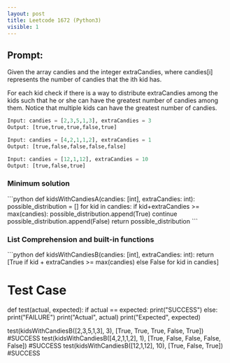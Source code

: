 ```yaml
---
layout: post
title: Leetcode 1672 (Python3)
visible: 1
---
```

<h2>Prompt:</h2>
Given the array candies and the integer extraCandies, where candies[i] represents the number of candies that the ith kid has.

For each kid check if there is a way to distribute extraCandies among the kids such that he or she can have the greatest number of candies among them. Notice that multiple kids can have the greatest number of candies.


```python
Input: candies = [2,3,5,1,3], extraCandies = 3
Output: [true,true,true,false,true] 

Input: candies = [4,2,1,1,2], extraCandies = 1
Output: [true,false,false,false,false] 

Input: candies = [12,1,12], extraCandies = 10
Output: [true,false,true]
```


<h3>Minimum solution</h3>
```python
def kidsWithCandiesA(candies: [int], extraCandies: int):
    possible_distribution = []
    for kid in candies:
        if kid+extraCandies >= max(candies):
            possible_distribution.append(True)
            continue
        possible_distribution.append(False)
    return possible_distribution
```

<h3>List Comprehension and built-in functions</h3>
```python
def kidsWithCandiesB(candies: [int], extraCandies: int):
    return [True if kid + extraCandies >= max(candies) else False for kid in candies]

# Test Case
def test(actual, expected):
    if actual == expected:
        print("SUCCESS")
    else:
        print("FAILURE")
        print("Actual", actual)
        print("Expected", expected)

test(kidsWithCandiesB([2,3,5,1,3], 3), [True, True, True, False, True]) #SUCCESS
test(kidsWithCandiesB([4,2,1,1,2], 1), [True, False, False, False, False]) #SUCCESS
test(kidsWithCandiesB([12,1,12], 10), [True, False, True]) #SUCCESS
```

